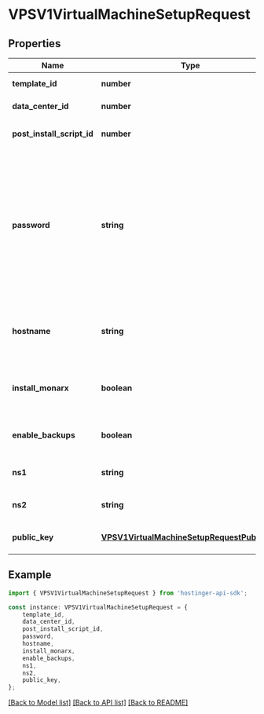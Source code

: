 # VPSV1VirtualMachineSetupRequest


## Properties

Name | Type | Description | Notes
------------ | ------------- | ------------- | -------------
**template_id** | **number** | Template ID | [default to undefined]
**data_center_id** | **number** | Data center ID | [default to undefined]
**post_install_script_id** | **number** | Post-install script ID | [optional] [default to undefined]
**password** | **string** | Password for the virtual machine. If not provided, random password will be generated. Password will not be shown in the response. | [optional] [default to undefined]
**hostname** | **string** | Override default hostname of the virtual machine | [optional] [default to undefined]
**install_monarx** | **boolean** | Install Monarx malware scanner (if supported) | [optional] [default to false]
**enable_backups** | **boolean** | Enable weekly backup schedule | [optional] [default to true]
**ns1** | **string** |  | [optional] [default to undefined]
**ns2** | **string** |  | [optional] [default to undefined]
**public_key** | [**VPSV1VirtualMachineSetupRequestPublicKey**](VPSV1VirtualMachineSetupRequestPublicKey.md) |  | [optional] [default to undefined]

## Example

```typescript
import { VPSV1VirtualMachineSetupRequest } from 'hostinger-api-sdk';

const instance: VPSV1VirtualMachineSetupRequest = {
    template_id,
    data_center_id,
    post_install_script_id,
    password,
    hostname,
    install_monarx,
    enable_backups,
    ns1,
    ns2,
    public_key,
};
```

[[Back to Model list]](../README.md#documentation-for-models) [[Back to API list]](../README.md#documentation-for-api-endpoints) [[Back to README]](../README.md)
